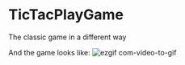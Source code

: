 # TicTacPlayGame
The classic game in a different way

And the game looks like:
![ezgif com-video-to-gif](https://user-images.githubusercontent.com/20933322/34930575-26a52f3e-f998-11e7-9ca7-ee7177fccb16.gif)
